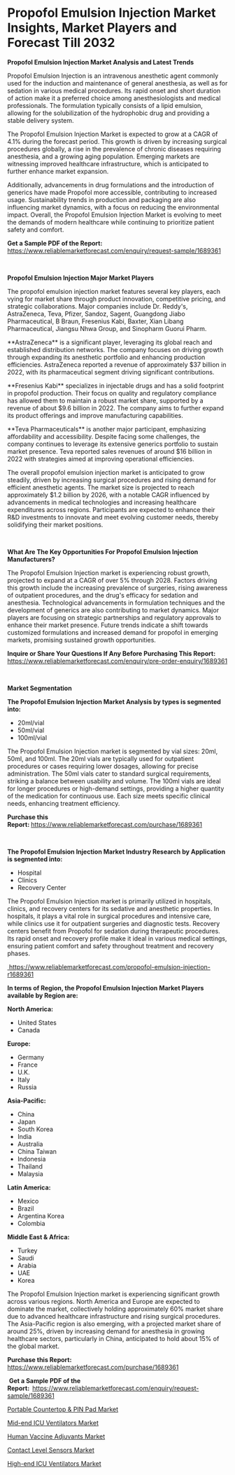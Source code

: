 <p><h1>Propofol Emulsion Injection Market Insights, Market Players and Forecast Till 2032</h1></p><p><strong>Propofol Emulsion Injection Market Analysis and Latest Trends</strong></p>
<p><p>Propofol Emulsion Injection is an intravenous anesthetic agent commonly used for the induction and maintenance of general anesthesia, as well as for sedation in various medical procedures. Its rapid onset and short duration of action make it a preferred choice among anesthesiologists and medical professionals. The formulation typically consists of a lipid emulsion, allowing for the solubilization of the hydrophobic drug and providing a stable delivery system.</p><p>The Propofol Emulsion Injection Market is expected to grow at a CAGR of 4.1% during the forecast period. This growth is driven by increasing surgical procedures globally, a rise in the prevalence of chronic diseases requiring anesthesia, and a growing aging population. Emerging markets are witnessing improved healthcare infrastructure, which is anticipated to further enhance market expansion. </p><p>Additionally, advancements in drug formulations and the introduction of generics have made Propofol more accessible, contributing to increased usage. Sustainability trends in production and packaging are also influencing market dynamics, with a focus on reducing the environmental impact. Overall, the Propofol Emulsion Injection Market is evolving to meet the demands of modern healthcare while continuing to prioritize patient safety and comfort.</p></p>
<p><strong>Get a Sample PDF of the Report:&nbsp;</strong> <a href="https://www.reliablemarketforecast.com/enquiry/request-sample/1689361?utm_campaign=1743&utm_medium=2&utm_source=Github&utm_content=ia&utm_term=06012025&utm_id=propofol-emulsion-injection">https://www.reliablemarketforecast.com/enquiry/request-sample/1689361</a></p>
<p>&nbsp;</p>
<p><strong>Propofol Emulsion Injection Major Market Players</strong></p>
<p><p>The propofol emulsion injection market features several key players, each vying for market share through product innovation, competitive pricing, and strategic collaborations. Major companies include Dr. Reddy's, AstraZeneca, Teva, Pfizer, Sandoz, Sagent, Guangdong Jiabo Pharmaceutical, B Braun, Fresenius Kabi, Baxter, Xian Libang Pharmaceutical, Jiangsu Nhwa Group, and Sinopharm Guorui Pharm.</p><p>**AstraZeneca** is a significant player, leveraging its global reach and established distribution networks. The company focuses on driving growth through expanding its anesthetic portfolio and enhancing production efficiencies. AstraZeneca reported a revenue of approximately $37 billion in 2022, with its pharmaceutical segment driving significant contributions.</p><p>**Fresenius Kabi** specializes in injectable drugs and has a solid footprint in propofol production. Their focus on quality and regulatory compliance has allowed them to maintain a robust market share, supported by a revenue of about $9.6 billion in 2022. The company aims to further expand its product offerings and improve manufacturing capabilities.</p><p>**Teva Pharmaceuticals** is another major participant, emphasizing affordability and accessibility. Despite facing some challenges, the company continues to leverage its extensive generics portfolio to sustain market presence. Teva reported sales revenues of around $16 billion in 2022 with strategies aimed at improving operational efficiencies.</p><p>The overall propofol emulsion injection market is anticipated to grow steadily, driven by increasing surgical procedures and rising demand for efficient anesthetic agents. The market size is projected to reach approximately $1.2 billion by 2026, with a notable CAGR influenced by advancements in medical technologies and increasing healthcare expenditures across regions. Participants are expected to enhance their R&D investments to innovate and meet evolving customer needs, thereby solidifying their market positions.</p></p>
<p>&nbsp;</p>
<p><strong>What Are The Key Opportunities For Propofol Emulsion Injection Manufacturers?</strong></p>
<p><p>The Propofol Emulsion Injection market is experiencing robust growth, projected to expand at a CAGR of over 5% through 2028. Factors driving this growth include the increasing prevalence of surgeries, rising awareness of outpatient procedures, and the drug's efficacy for sedation and anesthesia. Technological advancements in formulation techniques and the development of generics are also contributing to market dynamics. Major players are focusing on strategic partnerships and regulatory approvals to enhance their market presence. Future trends indicate a shift towards customized formulations and increased demand for propofol in emerging markets, promising sustained growth opportunities.</p></p>
<p><strong>Inquire or Share Your Questions If Any Before Purchasing This Report:</strong> <a href="https://www.reliablemarketforecast.com/enquiry/pre-order-enquiry/1689361?utm_campaign=1743&utm_medium=2&utm_source=Github&utm_content=ia&utm_term=06012025&utm_id=propofol-emulsion-injection">https://www.reliablemarketforecast.com/enquiry/pre-order-enquiry/1689361</a></p>
<p>&nbsp;</p>
<p><strong>Market Segmentation</strong></p>
<p><strong>The Propofol Emulsion Injection Market Analysis by types is segmented into:</strong></p>
<p><ul><li>20ml/vial</li><li>50ml/vial</li><li>100ml/vial</li></ul></p>
<p><p>The Propofol Emulsion Injection market is segmented by vial sizes: 20ml, 50ml, and 100ml. The 20ml vials are typically used for outpatient procedures or cases requiring lower dosages, allowing for precise administration. The 50ml vials cater to standard surgical requirements, striking a balance between usability and volume. The 100ml vials are ideal for longer procedures or high-demand settings, providing a higher quantity of the medication for continuous use. Each size meets specific clinical needs, enhancing treatment efficiency.</p></p>
<p><strong>Purchase this Report:&nbsp;</strong><a href="https://www.reliablemarketforecast.com/purchase/1689361?utm_campaign=1743&utm_medium=2&utm_source=Github&utm_content=ia&utm_term=06012025&utm_id=propofol-emulsion-injection">https://www.reliablemarketforecast.com/purchase/1689361</a></p>
<p>&nbsp;</p>
<p><strong>The Propofol Emulsion Injection Market Industry Research by Application is segmented into:</strong></p>
<p><ul><li>Hospital</li><li>Clinics</li><li>Recovery Center</li></ul></p>
<p><p>The Propofol Emulsion Injection market is primarily utilized in hospitals, clinics, and recovery centers for its sedative and anesthetic properties. In hospitals, it plays a vital role in surgical procedures and intensive care, while clinics use it for outpatient surgeries and diagnostic tests. Recovery centers benefit from Propofol for sedation during therapeutic procedures. Its rapid onset and recovery profile make it ideal in various medical settings, ensuring patient comfort and safety throughout treatment and recovery phases.</p></p>
<p><a href="https://www.reliablemarketforecast.com/propofol-emulsion-injection-r1689361?utm_campaign=1743&utm_medium=2&utm_source=Github&utm_content=ia&utm_term=06012025&utm_id=propofol-emulsion-injection">&nbsp;https://www.reliablemarketforecast.com/propofol-emulsion-injection-r1689361</a></p>
<p><strong>In terms of Region, the Propofol Emulsion Injection Market Players available by Region are:</strong></p>
<p>
    <p> <strong> North America: </strong>
        <ul>
            <li>United States</li>
            <li>Canada</li>
        </ul>
        </p> 
    <p> <strong> Europe: </strong>
        <ul>
            <li>Germany</li>
            <li>France</li>
            <li>U.K.</li>
            <li>Italy</li>
            <li>Russia</li>
        </ul>
        </p> 
    <p> <strong> Asia-Pacific: </strong>
        <ul>
            <li>China</li>
            <li>Japan</li>
            <li>South Korea</li>
            <li>India</li>
            <li>Australia</li>
            <li>China Taiwan</li>
            <li>Indonesia</li>
            <li>Thailand</li>
            <li>Malaysia</li>
        </ul>
        </p> 
    <p> <strong> Latin America: </strong>
        <ul>
            <li>Mexico</li>
            <li>Brazil</li>
            <li>Argentina Korea</li>
            <li>Colombia</li>
        </ul>
        </p> 
    <p> <strong> Middle East & Africa: </strong>
        <ul>
            <li>Turkey</li>
            <li>Saudi</li>
            <li>Arabia</li>
            <li>UAE</li>
            <li>Korea</li>
        </ul>
    </p>
    </p>
<p><p>The Propofol Emulsion Injection market is experiencing significant growth across various regions. North America and Europe are expected to dominate the market, collectively holding approximately 60% market share due to advanced healthcare infrastructure and rising surgical procedures. The Asia-Pacific region is also emerging, with a projected market share of around 25%, driven by increasing demand for anesthesia in growing healthcare sectors, particularly in China, anticipated to hold about 15% of the global market.</p></p>
<p><strong>Purchase this Report: </strong><a href="https://www.reliablemarketforecast.com/purchase/1689361?utm_campaign=1743&utm_medium=2&utm_source=Github&utm_content=ia&utm_term=06012025&utm_id=propofol-emulsion-injection">https://www.reliablemarketforecast.com/purchase/1689361</a></p>
<p>&nbsp;<strong>Get a Sample PDF of the Report:&nbsp;&nbsp;</strong><a href="https://www.reliablemarketforecast.com/enquiry/request-sample/1689361?utm_campaign=1743&utm_medium=2&utm_source=Github&utm_content=ia&utm_term=06012025&utm_id=propofol-emulsion-injection">https://www.reliablemarketforecast.com/enquiry/request-sample/1689361</a></p>
<p><strong></strong></p>
<p><p><a href="https://www.linkedin.com/pulse/portable-countertop-pin-pad-market-report-exploring-growth-trends-ulrie?utm_campaign=1743&utm_medium=2&utm_source=Github&utm_content=ia&utm_term=06012025&utm_id=propofol-emulsion-injection">Portable Countertop & PIN Pad Market</a></p><p><a href="https://www.linkedin.com/pulse/comprehensive-mid-end-icu-ventilators-market-overview-emerging-fy1wc?utm_campaign=1743&utm_medium=2&utm_source=Github&utm_content=ia&utm_term=06012025&utm_id=propofol-emulsion-injection">Mid-end ICU Ventilators Market</a></p><p><a href="https://www.linkedin.com/pulse/global-human-vaccine-adjuvants-market-analysis-statisticson-hc99e?utm_campaign=1743&utm_medium=2&utm_source=Github&utm_content=ia&utm_term=06012025&utm_id=propofol-emulsion-injection">Human Vaccine Adjuvants Market</a></p><p><a href="https://www.linkedin.com/pulse/contact-level-sensors-industry-analysis-report-market-size-elugc?utm_campaign=1743&utm_medium=2&utm_source=Github&utm_content=ia&utm_term=06012025&utm_id=propofol-emulsion-injection">Contact Level Sensors Market</a></p><p><a href="https://www.linkedin.com/pulse/high-end-icu-ventilators-market-trends-forecast-growth-potential-ezqse?utm_campaign=1743&utm_medium=2&utm_source=Github&utm_content=ia&utm_term=06012025&utm_id=propofol-emulsion-injection">High-end ICU Ventilators Market</a></p></p>